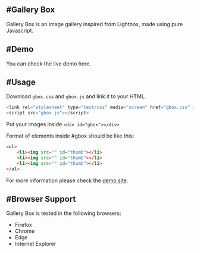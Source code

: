 #Gallery Box
------------

Gallery Box is an image gallery inspired from Lightbox, made using pure Javascript.

#Demo
------------
You can check the live demo here.

#Usage
------------
Download `gbox.css` and `gbox.js` and link it to your HTML.
```javascript
<link rel="stylesheet" type="text/css" media="screen" href="gbox.css" />
<script src="gbox.js"></script>
```
Put your images inside `<div id="gbox"></div>`

Format of elements inside #gbox should be like this:

```html
<ul>
	<li><img src="" id="thumb"></li>
	<li><img src="" id="thumb"></li>
	<li><img src="" id="thumb"></li>
</ul>
```
For more information please check the [demo site](http://chcepe-gbox.azurewebsites.net/ "demo site").

#Browser Support
------------
Gallery Box is tested in the following browsers:
- Firefox
- Chrome
- Edge
- Internet Explorer
